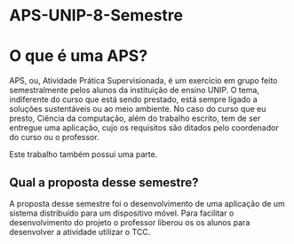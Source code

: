 # APS-UNIP-8-Semestre


# O que é uma APS?

APS, ou, Atividade Prática Supervisionada, é um exercício em grupo feito semestralmente pelos alunos da instituição de ensino UNIP. O tema, indiferente do curso que está sendo prestado, está sempre ligado a soluções sustentáveis ou ao meio ambiente.
No caso do curso que eu presto, Ciência da computação, além do trabalho escrito, tem de ser entregue uma aplicação, cujo os requisitos são ditados pelo coordenador do curso ou o professor.

Este trabalho também possui uma parte.

## Qual a proposta desse semestre?

A proposta desse semestre foi o desenvolvimento de uma aplicação de um sistema distribuído para um dispositivo móvel. Para facilitar o desenvolvimento do projeto o professor liberou os os alunos para desenvolver a atividade utilizar o TCC.
